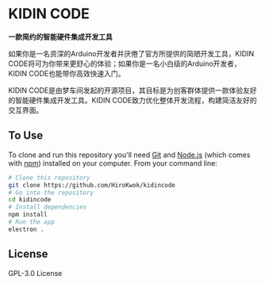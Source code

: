 # KIDIN CODE

**一款简约的智能硬件集成开发工具**

如果你是一名资深的Arduino开发者并厌倦了官方所提供的简陋开发工具，KIDIN CODE将可为你带来更舒心的体验；如果你是一名小白级的Arduino开发者，KIDIN CODE也能带你高效快速入门。

KIDIN CODE是由梦车间发起的开源项目，其目标是为创客群体提供一款体验友好的智能硬件集成开发工具。KIDIN CODE致力优化整体开发流程，构建简洁友好的交互界面。

## To Use

To clone and run this repository you'll need [Git](https://git-scm.com) and [Node.js](https://nodejs.org/en/download/) (which comes with [npm](http://npmjs.com)) installed on your computer. From your command line:

```bash
# Clone this repository
git clone https://github.com/HiroKwok/kidincode
# Go into the repository
cd kidincode
# Install dependencies
npm install
# Run the app
electron .
```


## License

GPL-3.0 License
